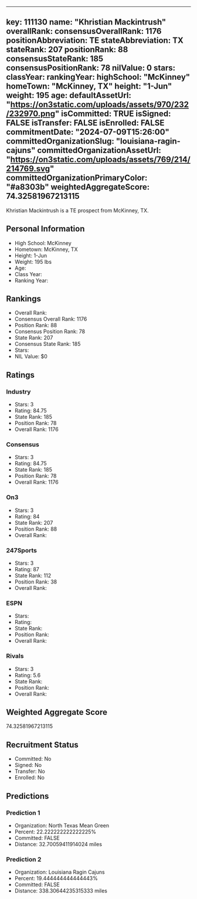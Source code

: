 ---
  key: 111130
  name: "Khristian Mackintrush"
  overallRank: 
  consensusOverallRank: 1176
  positionAbbreviation: TE
  stateAbbreviation: TX
  stateRank: 207
  positionRank: 88
  consensusStateRank: 185
  consensusPositionRank: 78
  nilValue: 0
  stars: 
  classYear: 
  rankingYear: 
  highSchool: "McKinney"
  homeTown: "McKinney, TX"
  height: "1-Jun"
  weight: 195
  age: 
  defaultAssetUrl: "https://on3static.com/uploads/assets/970/232/232970.png"
  isCommitted: TRUE
  isSigned: FALSE
  isTransfer: FALSE
  isEnrolled: FALSE
  commitmentDate: "2024-07-09T15:26:00"
  committedOrganizationSlug: "louisiana-ragin-cajuns"
  committedOrganizationAssetUrl: "https://on3static.com/uploads/assets/769/214/214769.svg"
  committedOrganizationPrimaryColor: "#a8303b"
  weightedAggregateScore: 74.32581967213115
  ---
  
  Khristian Mackintrush is a TE prospect from McKinney, TX.
  
  ## Personal Information
  - High School: McKinney
  - Hometown: McKinney, TX
  - Height: 1-Jun
  - Weight: 195 lbs
  - Age: 
  - Class Year: 
  - Ranking Year: 
  
  ## Rankings
  - Overall Rank: 
  - Consensus Overall Rank: 1176
  - Position Rank: 88
  - Consensus Position Rank: 78
  - State Rank: 207
  - Consensus State Rank: 185
  - Stars: 
  - NIL Value: $0
  
  ## Ratings
  
  ### Industry
  - Stars: 3
  - Rating: 84.75
  - State Rank: 185
  - Position Rank: 78
  - Overall Rank: 1176
  
  ### Consensus
  - Stars: 3
  - Rating: 84.75
  - State Rank: 185
  - Position Rank: 78
  - Overall Rank: 1176
  
  ### On3
  - Stars: 3
  - Rating: 84
  - State Rank: 207
  - Position Rank: 88
  - Overall Rank: 
  
  ### 247Sports
  - Stars: 3
  - Rating: 87
  - State Rank: 112
  - Position Rank: 38
  - Overall Rank: 
  
  ### ESPN
  - Stars: 
  - Rating: 
  - State Rank: 
  - Position Rank: 
  - Overall Rank: 
  
  ### Rivals
  - Stars: 3
  - Rating: 5.6
  - State Rank: 
  - Position Rank: 
  - Overall Rank: 
  
  ## Weighted Aggregate Score
  74.32581967213115
  
  ## Recruitment Status
  - Committed: No
  - Signed: No
  - Transfer: No
  - Enrolled: No
  
  
  
  ## Predictions
  
  ### Prediction 1
  - Organization: North Texas Mean Green
  - Percent: 22.222222222222225%
  - Committed: FALSE
  - Distance: 32.70059411914024 miles
  
  ### Prediction 2
  - Organization: Louisiana Ragin Cajuns
  - Percent: 19.444444444444443%
  - Committed: FALSE
  - Distance: 338.30644235315333 miles
  